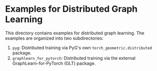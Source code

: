 # Examples for Distributed Graph Learning

This directory contains examples for distributed graph learning.
The examples are organized into two subdirectories:

1. `pyg`: Distributed training via PyG's own `torch_geometric.distributed` package.
1. `graphlearn_for_pytorch`: Distributed training via the external GraphLearn-for-PyTorch (GLT) package.
